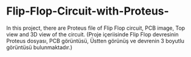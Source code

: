 # Flip-Flop-Circuit-with-Proteus-
In this project, there are Proteus file of Flip Flop circuit, PCB image, Top view and 3D view of the circuit. 
(Proje içeriisinde Flip Flop devresinin Proteus dosyası, PCB görüntüsü, Üstten görünüş ve devrenin 3 boyutlu görüntüsü bulunmaktadır.)
